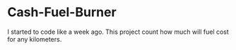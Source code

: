 # Cash-Fuel-Burner

I started to code like a week ago. This project count how much will fuel cost for any kilometers.

